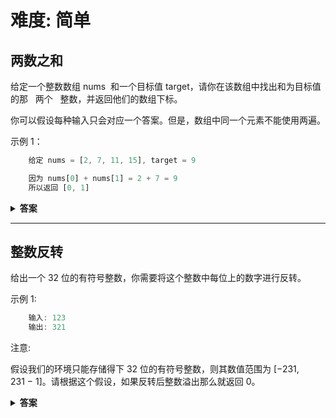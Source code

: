 <!--
 * @Author: Xing💭
 * @Date: 2020-11-02 11:14:47
 * @LastEditTime: 2020-11-02 12:20:04
 * @LastEditors: Xing💭
 * @Description:
 * @FilePath: /leetcode/每日题型复习.md
 * @Xing💭
-->

# 难度: 简单

## 两数之和

给定一个整数数组 nums  和一个目标值 target，请你在该数组中找出和为目标值的那   两个   整数，并返回他们的数组下标。

你可以假设每种输入只会对应一个答案。但是，数组中同一个元素不能使用两遍。

示例 1：

```javascript
    给定 nums = [2, 7, 11, 15], target = 9

    因为 nums[0] + nums[1] = 2 + 7 = 9
    所以返回 [0, 1]

```

<details>
  <summary>
    <b>答案</b>
  </summary>
  <p>
  暴力双循环 解题法：
    两层循环遍历,第二次循环 从 第一次循环的下一位 节点开始 ， 判断两个节点的值相加是否等于 target ， 如果是 返回下标

```javascript
/**
 * @param {number[]} nums
 * @param {number} target
 * @return {number[]}
 */
var twoSum = function (nums, target) {
  for (let i = 0; i < nums.length; i++) {
    for (let j = i + 1; j < nums.length; j++) {
   if(nums[i] + nums[j] === target){
        return [i , j]
      }
  }
 }
};

let nums = [2, 7, 11, 15]
let target = 9

const sum = twoSum(nums, target);
```

哈希 解题法：
  利用 map 结构， 存储 target - num[i] 的值 为 key ， value 为 i ， （ 9 - 2 = 7 => 0 ）, 判断map 是否存在当前遍历的值， 如果存在 取出map值 以及 当前下标返回

```javascript
/**
 * @param {number[]} nums
 * @param {number} target
 * @return {number[]}
 */
var twoSum = function (nums, target) {
  let map = new Map()

  for (let i = 0; i < nums.length; i++) {
  if(map.has(nums[i])){
      return [map.get(nums[i]), i];
    }

    map.set(target - nums[i], i)
 }
};

let nums = [2, 7, 11, 15]
let target = 9

const sum = twoSum(nums, target);
```

  </p>
</details>

---

## 整数反转

给出一个 32 位的有符号整数，你需要将这个整数中每位上的数字进行反转。

示例 1:

```javascript
    输入: 123
    输出: 321
```

注意:

假设我们的环境只能存储得下 32 位的有符号整数，则其数值范围为 [−231,  231 − 1]。请根据这个假设，如果反转后整数溢出那么就返回 0。

<details>
  <summary>
    <b>答案</b>
  </summary>
  <p>
  API 解题法：
    Math.abs(x) 取参数绝对值，去除 符号 -
    toString() 转成字符串
    split('') 切割字符串转成数组
    reverse() 反转数组
    join('') 拼接字符串
    根据题意 判断 参数是否超出 范围 ，返回对应的值

```javascript
/**
 * @param {number} x
 * @return {number}
 */
var reverse = function (x) {
  const now = Math.abs(x).toString().split('').reverse().join('')
  
  if(x < 0){
    return now <= Math.pow(2,31) ? -now : 0
  }else{
    return now < Math.pow(2,31) ? now : 0
  }
};

let x = -123;
const res = reverse(x)
```

遍历反转拼接字符串 解题法：

```javascript
/**
 * @param {number} x
 * @return {number}
 */
var reverse = function (x) {
  if(x < 0){
    let now = x.toString().replace('-' , '').split('')
    let str = ''
    for (let i = now.length - 1; i >= 0 ; i--) {
      str += now[i]

    }
  
    return str <= Math.pow(2, 31) ? -str : 0;

  }

  let now = x.toString().split('')
  let str = ''
  for (let i = now.length - 1; i >= 0; i--) {
  str += now[i];
  }
  
  return str <= Math.pow(2, 31) ? str : 0;
};

let x = 123;
const res = reverse(x)
```

  </p>
</details>
